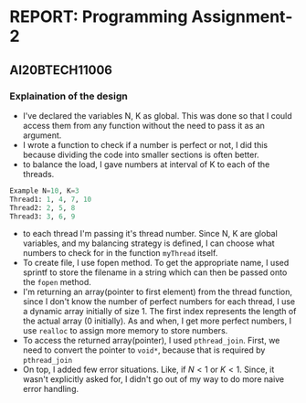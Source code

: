 # REPORT: Programming Assignment-2
## AI20BTECH11006

### Explaination of the design

- I've declared the variables N, K as global. This was done so that I could access them from any function without the need to pass it as an argument.
- I wrote a function to check if a number is perfect or not, I did this because dividing the code into smaller sections is often better.
- to balance the load, I gave numbers at interval of K to each of the threads.
```python
Example N=10, K=3        
Thread1: 1, 4, 7, 10        
Thread2: 2, 5, 8        
Thread3: 3, 6, 9        
```
- to each thread I'm passing it's thread number. Since N, K are global variables, and my balancing strategy is defined, I can choose what numbers to check for in the function `myThread` itself.
- To create file, I use fopen method. To get the appropriate name, I used sprintf to store the filename in a string which can then be passed onto the `fopen` method.
- I'm returning an array(pointer to first element) from the thread function, since I don't know the number of perfect numbers for each thread, I use a dynamic array initially of size 1. The first index represents the length of the actual array (0 initially). As and when, I get more perfect numbers, I use `realloc` to assign more memory to store numbers.
- To access the returned array(pointer), I used `pthread_join`. First, we need to convert the pointer to `void*`, because that is required by `pthread_join`
- On top, I added few error situations. Like, if $N<1$ or $K<1$. Since, it wasn't explicitly asked for, I didn't go out of my way to do more naive error handling.



